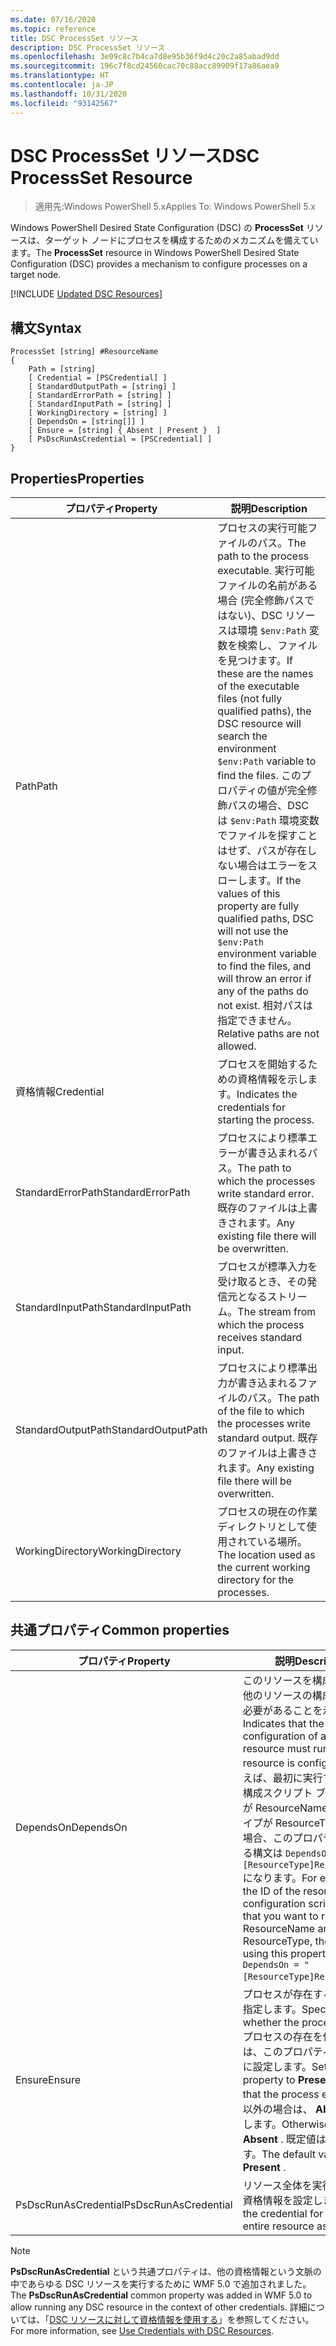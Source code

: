 ```yaml
---
ms.date: 07/16/2020
ms.topic: reference
title: DSC ProcessSet リソース
description: DSC ProcessSet リソース
ms.openlocfilehash: 3e09c8c7b4ca7d8e95b36f9d4c20c2a85abad9dd
ms.sourcegitcommit: 196c7f8cd24560cac70c88acc89909f17a86aea9
ms.translationtype: HT
ms.contentlocale: ja-JP
ms.lasthandoff: 10/31/2020
ms.locfileid: "93142567"
---
```

# <a name="dsc-processset-resource"></a><span data-ttu-id="9a4ad-103">DSC ProcessSet リソース</span><span class="sxs-lookup"><span data-stu-id="9a4ad-103">DSC ProcessSet Resource</span></span>

> <span data-ttu-id="9a4ad-104">適用先:Windows PowerShell 5.x</span><span class="sxs-lookup"><span data-stu-id="9a4ad-104">Applies To: Windows PowerShell 5.x</span></span>

<span data-ttu-id="9a4ad-105">Windows PowerShell Desired State Configuration (DSC) の **ProcessSet** リソースは、ターゲット ノードにプロセスを構成するためのメカニズムを備えています。</span><span class="sxs-lookup"><span data-stu-id="9a4ad-105">The **ProcessSet** resource in Windows PowerShell Desired State Configuration (DSC) provides a mechanism to configure processes on a target node.</span></span>

[!INCLUDE [Updated DSC Resources](../../../../../includes/dsc-resources.md)]

## <a name="syntax"></a><span data-ttu-id="9a4ad-106">構文</span><span class="sxs-lookup"><span data-stu-id="9a4ad-106">Syntax</span></span>

```Syntax
ProcessSet [string] #ResourceName
{
    Path = [string]
    [ Credential = [PSCredential] ]
    [ StandardOutputPath = [string] ]
    [ StandardErrorPath = [string] ]
    [ StandardInputPath = [string] ]
    [ WorkingDirectory = [string] ]
    [ DependsOn = [string[]] ]
    [ Ensure = [string] { Absent | Present }  ]
    [ PsDscRunAsCredential = [PSCredential] ]
}
```

## <a name="properties"></a><span data-ttu-id="9a4ad-107">Properties</span><span class="sxs-lookup"><span data-stu-id="9a4ad-107">Properties</span></span>

|<span data-ttu-id="9a4ad-108">プロパティ</span><span class="sxs-lookup"><span data-stu-id="9a4ad-108">Property</span></span> |<span data-ttu-id="9a4ad-109">説明</span><span class="sxs-lookup"><span data-stu-id="9a4ad-109">Description</span></span> |
|---|---|
|<span data-ttu-id="9a4ad-110">Path</span><span class="sxs-lookup"><span data-stu-id="9a4ad-110">Path</span></span> |<span data-ttu-id="9a4ad-111">プロセスの実行可能ファイルのパス。</span><span class="sxs-lookup"><span data-stu-id="9a4ad-111">The path to the process executable.</span></span> <span data-ttu-id="9a4ad-112">実行可能ファイルの名前がある場合 (完全修飾パスではない)、DSC リソースは環境 `$env:Path` 変数を検索し、ファイルを見つけます。</span><span class="sxs-lookup"><span data-stu-id="9a4ad-112">If these are the names of the executable files (not fully qualified paths), the DSC resource will search the environment `$env:Path` variable to find the files.</span></span> <span data-ttu-id="9a4ad-113">このプロパティの値が完全修飾パスの場合、DSC は `$env:Path` 環境変数でファイルを探すことはせず、パスが存在しない場合はエラーをスローします。</span><span class="sxs-lookup"><span data-stu-id="9a4ad-113">If the values of this property are fully qualified paths, DSC will not use the `$env:Path` environment variable to find the files, and will throw an error if any of the paths do not exist.</span></span> <span data-ttu-id="9a4ad-114">相対パスは指定できません。</span><span class="sxs-lookup"><span data-stu-id="9a4ad-114">Relative paths are not allowed.</span></span> |
|<span data-ttu-id="9a4ad-115">資格情報</span><span class="sxs-lookup"><span data-stu-id="9a4ad-115">Credential</span></span> |<span data-ttu-id="9a4ad-116">プロセスを開始するための資格情報を示します。</span><span class="sxs-lookup"><span data-stu-id="9a4ad-116">Indicates the credentials for starting the process.</span></span> |
|<span data-ttu-id="9a4ad-117">StandardErrorPath</span><span class="sxs-lookup"><span data-stu-id="9a4ad-117">StandardErrorPath</span></span> |<span data-ttu-id="9a4ad-118">プロセスにより標準エラーが書き込まれるパス。</span><span class="sxs-lookup"><span data-stu-id="9a4ad-118">The path to which the processes write standard error.</span></span> <span data-ttu-id="9a4ad-119">既存のファイルは上書きされます。</span><span class="sxs-lookup"><span data-stu-id="9a4ad-119">Any existing file there will be overwritten.</span></span> |
|<span data-ttu-id="9a4ad-120">StandardInputPath</span><span class="sxs-lookup"><span data-stu-id="9a4ad-120">StandardInputPath</span></span> |<span data-ttu-id="9a4ad-121">プロセスが標準入力を受け取るとき、その発信元となるストリーム。</span><span class="sxs-lookup"><span data-stu-id="9a4ad-121">The stream from which the process receives standard input.</span></span> |
|<span data-ttu-id="9a4ad-122">StandardOutputPath</span><span class="sxs-lookup"><span data-stu-id="9a4ad-122">StandardOutputPath</span></span> |<span data-ttu-id="9a4ad-123">プロセスにより標準出力が書き込まれるファイルのパス。</span><span class="sxs-lookup"><span data-stu-id="9a4ad-123">The path of the file to which the processes write standard output.</span></span> <span data-ttu-id="9a4ad-124">既存のファイルは上書きされます。</span><span class="sxs-lookup"><span data-stu-id="9a4ad-124">Any existing file there will be overwritten.</span></span> |
|<span data-ttu-id="9a4ad-125">WorkingDirectory</span><span class="sxs-lookup"><span data-stu-id="9a4ad-125">WorkingDirectory</span></span> |<span data-ttu-id="9a4ad-126">プロセスの現在の作業ディレクトリとして使用されている場所。</span><span class="sxs-lookup"><span data-stu-id="9a4ad-126">The location used as the current working directory for the processes.</span></span> |

## <a name="common-properties"></a><span data-ttu-id="9a4ad-127">共通プロパティ</span><span class="sxs-lookup"><span data-stu-id="9a4ad-127">Common properties</span></span>

|<span data-ttu-id="9a4ad-128">プロパティ</span><span class="sxs-lookup"><span data-stu-id="9a4ad-128">Property</span></span> |<span data-ttu-id="9a4ad-129">説明</span><span class="sxs-lookup"><span data-stu-id="9a4ad-129">Description</span></span> |
|---|---|
|<span data-ttu-id="9a4ad-130">DependsOn</span><span class="sxs-lookup"><span data-stu-id="9a4ad-130">DependsOn</span></span> |<span data-ttu-id="9a4ad-131">このリソースを構成する前に、他のリソースの構成を実行する必要があることを示します。</span><span class="sxs-lookup"><span data-stu-id="9a4ad-131">Indicates that the configuration of another resource must run before this resource is configured.</span></span> <span data-ttu-id="9a4ad-132">たとえば、最初に実行するリソース構成スクリプト ブロックの ID が ResourceName で、そのタイプが ResourceType である場合、このプロパティを使用する構文は `DependsOn = "[ResourceType]ResourceName"` になります。</span><span class="sxs-lookup"><span data-stu-id="9a4ad-132">For example, if the ID of the resource configuration script block that you want to run first is ResourceName and its type is ResourceType, the syntax for using this property is `DependsOn = "[ResourceType]ResourceName"`.</span></span> |
|<span data-ttu-id="9a4ad-133">Ensure</span><span class="sxs-lookup"><span data-stu-id="9a4ad-133">Ensure</span></span> |<span data-ttu-id="9a4ad-134">プロセスが存在するかどうかを指定します。</span><span class="sxs-lookup"><span data-stu-id="9a4ad-134">Specifies whether the processes exists.</span></span> <span data-ttu-id="9a4ad-135">プロセスの存在を保証するには、このプロパティを **Present** に設定します。</span><span class="sxs-lookup"><span data-stu-id="9a4ad-135">Set this property to **Present** to ensure that the process exists.</span></span> <span data-ttu-id="9a4ad-136">それ以外の場合は、 **Absent** に設定します。</span><span class="sxs-lookup"><span data-stu-id="9a4ad-136">Otherwise, set it to **Absent** .</span></span> <span data-ttu-id="9a4ad-137">既定値は **Present** です。</span><span class="sxs-lookup"><span data-stu-id="9a4ad-137">The default value is **Present** .</span></span> |
|<span data-ttu-id="9a4ad-138">PsDscRunAsCredential</span><span class="sxs-lookup"><span data-stu-id="9a4ad-138">PsDscRunAsCredential</span></span> |<span data-ttu-id="9a4ad-139">リソース全体を実行するための資格情報を設定します。</span><span class="sxs-lookup"><span data-stu-id="9a4ad-139">Sets the credential for running the entire resource as.</span></span> |

> [!NOTE]
> <span data-ttu-id="9a4ad-140">**PsDscRunAsCredential** という共通プロパティは、他の資格情報という文脈の中であらゆる DSC リソースを実行するために WMF 5.0 で追加されました。</span><span class="sxs-lookup"><span data-stu-id="9a4ad-140">The **PsDscRunAsCredential** common property was added in WMF 5.0 to allow running any DSC resource in the context of other credentials.</span></span> <span data-ttu-id="9a4ad-141">詳細については、「[DSC リソースに対して資格情報を使用する](../../../configurations/runasuser.md)」を参照してください。</span><span class="sxs-lookup"><span data-stu-id="9a4ad-141">For more information, see [Use Credentials with DSC Resources](../../../configurations/runasuser.md).</span></span>
